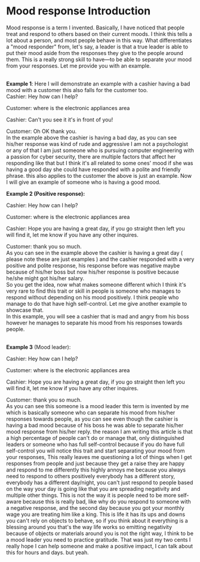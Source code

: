<!-- wp:heading {"level":1} -->
<h1 class="wp-block-heading">Mood response Introduction</h1>
<!-- /wp:heading -->

<!-- wp:paragraph {"align":"justify"} -->
<p class="has-text-align-justify">Mood response is a term I invented. Basically, I have noticed that people treat and respond to others based on their current moods. I think this tells a lot about a person, and most people behave in this way. What differentiates a "mood responder" from, let's say, a leader is that a true leader is able to put their mood aside from the responses they give to the people around them. This is a really strong skill to have—to be able to separate your mood from your responses. Let me provide you with an example.
</p>
<!-- /wp:paragraph -->

<!-- wp:paragraph -->
<p><br><strong>Example 1</strong>: Here I will demonstrate an example with a cashier having a bad mood with a customer this also falls for the customer too.<br>Cashier: Hey how can I help?</p>
<!-- /wp:paragraph -->

<!-- wp:paragraph -->
<p>Customer: where is the electronic appliances area</p>
<!-- /wp:paragraph -->

<!-- wp:paragraph -->
<p>Cashier: Can't you see it it's in front of you!</p>
<!-- /wp:paragraph -->

<!-- wp:paragraph -->
<p>Customer: Oh OK thank you.<br>In the example above the cashier is having a bad day, as you can see his/her response was kind of rude and aggressive I am not a psychologist or any of that I am just someone who is pursuing computer engineering with a passion for cyber security, there are multiple factors that affect her responding like that but I think it's all related to some ones' mood if she was having a good day she could have responded with a polite and friendly phrase. this also applies to the customer the above is just an example. Now I will give an example of someone who is having a good mood.</p>
<!-- /wp:paragraph -->

<!-- wp:paragraph -->
<p><strong>Example 2 (Positive response):&nbsp;</strong></p>
<!-- /wp:paragraph -->

<!-- wp:paragraph -->
<p>Cashier: Hey how can I help?</p>
<!-- /wp:paragraph -->

<!-- wp:paragraph -->
<p>Customer: where is the electronic appliances area</p>
<!-- /wp:paragraph -->

<!-- wp:paragraph -->
<p>Cashier: Hope you are having a great day, if you go straight then left you will find it, let me know if you have any other inquires.</p>
<!-- /wp:paragraph -->

<!-- wp:paragraph -->
<p>Customer: thank you so much.<br>As you can see in the example above the cashier is having a great day ( please note these are just examples ) and the cashier responded with a very positive and polite response, his response before was negative maybe because of his/her boss but now his/her response is positive because he/she might got his/her salary.<br>So you get the idea, now what makes someone different which I think it's very rare to find this trait or skill in people is someone who manages to respond without depending on his mood positively. I think people who manage to do that have high self-control. Let me give another example to showcase that.<br>In this example, you will see a cashier that is mad and angry from his boss however he manages to separate his mood from his responses towards people.</p>
<!-- /wp:paragraph -->

<!-- wp:paragraph -->
<p><br><strong>Example 3</strong> (Mood leader):</p>
<!-- /wp:paragraph -->

<!-- wp:paragraph -->
<p>Cashier: Hey how can I help?</p>
<!-- /wp:paragraph -->

<!-- wp:paragraph -->
<p>Customer: where is the electronic appliances area</p>
<!-- /wp:paragraph -->

<!-- wp:paragraph -->
<p>Cashier: Hope you are having a great day, if you go straight then left you will find it, let me know if you have any other inquires.</p>
<!-- /wp:paragraph -->

<!-- wp:paragraph -->
<p>Customer: thank you so much.<br>As you can see this someone is a mood leader this term is invented by me which is basically someone who can separate his mood from his/her responses towards people, as you can see even though the cashier is having a bad mood because of his boss he was able to separate his/her mood response from his/her reply. the reason I am writing this article is that a high percentage of people can't do or manage that, only distinguished leaders or someone who has full self-control because if you do have full self-control you will notice this trait and start separating your mood from your responses, This really leaves me questioning a lot of things when I get responses from people and just because they get a raise they are happy and respond to me differently this highly annoys me because you always need to respond to others positively everybody has a different story, everybody has a different day/night, you can't just respond to people based on the way your day is going like that you are spreading negativity and multiple other things. This is not the way it is people need to be more self-aware because this is really bad, like why do you respond to someone with a negative response, and the second day because you got your monthly wage you are treating him like a king. This is life it has its ups and downs you can't rely on objects to behave, so if you think about it everything is a blessing around you that's the way life works so emitting negativity because of objects or materials around you is not the right way, I think to be a mood leader you need to practice gratitude. That was just my two cents I really hope I can help someone and make a positive impact, I can talk about this for hours and days. but yeah.</p>
<!-- /wp:paragraph -->
